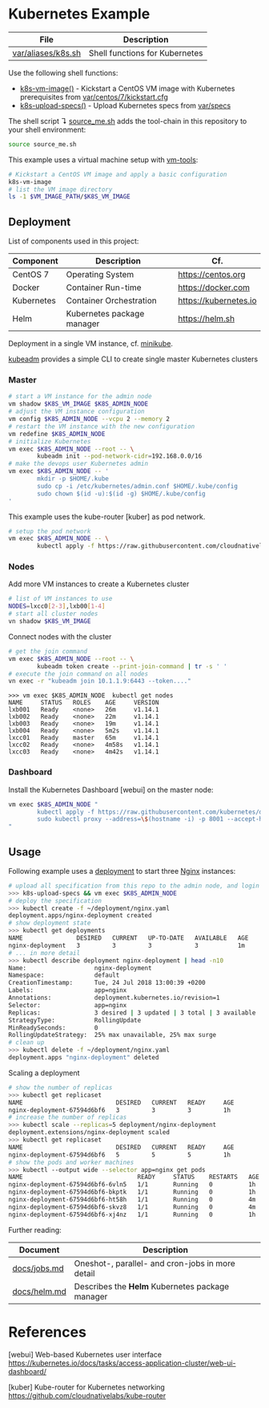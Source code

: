 # Kubernetes Example

File                     | Description
-------------------------|-----------------
[var/aliases/k8s.sh][01] | Shell functions for Kubernetes

Use the following shell functions:

- [k8s-vm-image()][01] - Kickstart a CentOS VM image with Kubernetes prerequisites from [var/centos/7/kickstart.cfg](var/centos/7/kickstart.cfg)
- [k8s-upload-specs()][01] - Upload Kubernetes specs from [var/specs](var/specs)

The shell script ↴ [source_me.sh](source_me.sh) adds the tool-chain in this 
repository to your shell environment:

```bash
source source_me.sh
```

This example uses a virtual machine setup with [vm-tools][00]:

```bash
# Kickstart a CentOS VM image and apply a basic configuration
k8s-vm-image
# list the VM image directory
ls -1 $VM_IMAGE_PATH/$K8S_VM_IMAGE
```

## Deployment

List of components used in this project:

Component  | Description                   | Cf.
-----------|-------------------------------|-----------------------
CentOS 7   | Operating System              | <https://centos.org>
Docker     | Container Run-time            | <https://docker.com>
Kubernetes | Container Orchestration       | <https://kubernetes.io>
Helm       | Kubernetes package manager    | <https://helm.sh>

Deployment in a single VM instance, cf. [minikube](docs/minikube.md).

[kubeadm][06] provides a simple CLI to create single master Kubernetes clusters

### Master

```bash
# start a VM instance for the admin node
vm shadow $K8S_VM_IMAGE $K8S_ADMIN_NODE
# adjust the VM instance configuration
vm config $K8S_ADMIN_NODE --vcpu 2 --memory 2
# restart the VM instance with the new configuration
vm redefine $K8S_ADMIN_NODE
# initialize Kubernetes
vm exec $K8S_ADMIN_NODE --root -- \
        kubeadm init --pod-network-cidr=192.168.0.0/16
# make the devops user Kubernetes admin
vm exec $K8S_ADMIN_NODE -- '
        mkdir -p $HOME/.kube
        sudo cp -i /etc/kubernetes/admin.conf $HOME/.kube/config
        sudo chown $(id -u):$(id -g) $HOME/.kube/config
'
```

This example uses the kube-router [kuber] as pod network.

```bash
# setup the pod network
vm exec $K8S_ADMIN_NODE -- \
        kubectl apply -f https://raw.githubusercontent.com/cloudnativelabs/kube-router/master/daemonset/kubeadm-kuberouter.yaml
```

### Nodes

Add more VM instances to create a Kubernetes cluster

```bash
# list of VM instances to use
NODES=lxcc0[2-3],lxb00[1-4]
# start all cluster nodes
vn shadow $K8S_VM_IMAGE
```

Connect nodes with the cluster

```bash
# get the join command
vm exec $K8S_ADMIN_NODE --root -- \
        kubeadm token create --print-join-command | tr -s ' '
# execute the join command on all nodes
vn exec -r "kubeadm join 10.1.1.9:6443 --token...."
```
```
>>> vm exec $K8S_ADMIN_NODE  kubectl get nodes
NAME     STATUS   ROLES    AGE     VERSION
lxb001   Ready    <none>   26m     v1.14.1
lxb002   Ready    <none>   22m     v1.14.1
lxb003   Ready    <none>   19m     v1.14.1
lxb004   Ready    <none>   5m2s    v1.14.1
lxcc01   Ready    master   65m     v1.14.1
lxcc02   Ready    <none>   4m58s   v1.14.1
lxcc03   Ready    <none>   4m42s   v1.14.1
```

### Dashboard


Install the Kubernetes Dashboard [webui] on the master node:

```bash
vm exec $K8S_ADMIN_NODE "
        kubectl apply -f https://raw.githubusercontent.com/kubernetes/dashboard/master/aio/deploy/recommended/kubernetes-dashboard.yaml
        sudo kubectl proxy --address=\$(hostname -i) -p 8001 --accept-hosts='^*$'
"
```

## Usage


Following example uses a [deployment][05] to start three [Nginx][11] instances:

```bash
# upload all specification from this repo to the admin node, and login
>>> k8s-upload-specs && vm exec $K8S_ADMIN_NODE
# deploy the specification
>>> kubectl create -f ~/deployment/nginx.yaml
deployment.apps/nginx-deployment created
# show deployment state
>>> kubectl get deployments
NAME               DESIRED   CURRENT   UP-TO-DATE   AVAILABLE   AGE
nginx-deployment   3         3         3            3           1m
# ... in more detail
>>> kubectl describe deployment nginx-deployment | head -n10
Name:                   nginx-deployment
Namespace:              default
CreationTimestamp:      Tue, 24 Jul 2018 13:00:39 +0200
Labels:                 app=nginx
Annotations:            deployment.kubernetes.io/revision=1
Selector:               app=nginx
Replicas:               3 desired | 3 updated | 3 total | 3 available | 0 unavailable
StrategyType:           RollingUpdate
MinReadySeconds:        0
RollingUpdateStrategy:  25% max unavailable, 25% max surge
# clean up
>>> kubectl delete -f ~/deployment/nginx.yaml
deployment.apps "nginx-deployment" deleted
```

Scaling a deployment

```bash
# show the number of replicas
>>> kubectl get replicaset
NAME                          DESIRED   CURRENT   READY     AGE
nginx-deployment-67594d6bf6   3         3         3         1h
# increase the number of replicas
>>> kubectl scale --replicas=5 deployment/nginx-deployment
deployment.extensions/nginx-deployment scaled
>>> kubectl get replicaset
NAME                          DESIRED   CURRENT   READY     AGE
nginx-deployment-67594d6bf6   5         5         5         1h
# show the pods and worker machines
>>> kubectl --output wide --selector app=nginx get pods
NAME                                READY     STATUS    RESTARTS   AGE       IP             NODE
nginx-deployment-67594d6bf6-6vln5   1/1       Running   0          1h        192.168.3.10   lxb003
nginx-deployment-67594d6bf6-bkptk   1/1       Running   0          1h        192.168.2.11   lxb002
nginx-deployment-67594d6bf6-ht58h   1/1       Running   0          4m        192.168.4.13   lxb004
nginx-deployment-67594d6bf6-skvz8   1/1       Running   0          4m        192.168.1.9    lxb001
nginx-deployment-67594d6bf6-xj4nz   1/1       Running   0          1h        192.168.4.12   lxb004
```

Further reading:

Document                       | Description
-------------------------------|-----------------------------------------------
[docs/jobs.md](docs/jobs.md)   | Oneshot-, parallel- and cron-jobs in more detail
[docs/helm.md](docs/helm.md)   | Describes the **Helm** Kubernetes package manager

[00]: https://github.com/vpenso/vm-tools
[01]: var/aliases/k8s.sh
[03]: https://kubernetes.io/docs/concepts/workloads/pods/pod
[04]: https://kubernetes.io/docs/concepts/architecture/nodes
[05]: https://kubernetes.io/docs/concepts/workloads/controllers/deployment
[06]: https://kubernetes.io/docs/setup/independent/create-cluster-kubeadm "kubeadm documentation"
[07]: https://github.com/kubernetes-incubator/kubespray "kubespray on github"
[08]: https://kubernetes.io/docs/setup/scratch "kubernetes from scratch documentation"
[09]: https://github.com/kelseyhightower/kubernetes-the-hard-way "kubernetes the hard way"
[10]: var/specs/nginx-deployment.yaml
[11]: http://nginx.org/en/docs/
[12]: https://github.com/gravitational/gravity
[13]: https://github.com/rancher/rke

# References

[webui] Web-based Kubernetes user interface  
https://kubernetes.io/docs/tasks/access-application-cluster/web-ui-dashboard/

[kuber] Kube-router for Kubernetes networking  
https://github.com/cloudnativelabs/kube-router

